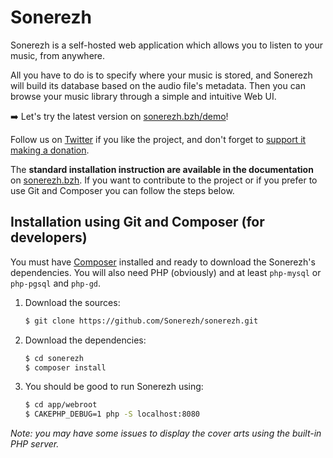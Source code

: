 # Sonerezh

Sonerezh is a self-hosted web application which allows you to listen to your
music, from anywhere.

All you have to do is to specify where your music is stored, and Sonerezh will
build its database based on the audio file's metadata. Then you can browse your
music library through a simple and intuitive Web UI.

:arrow_right: Let's try the latest version on [sonerezh.bzh/demo]!

Follow us on [Twitter] if you like the project, and don't forget to [support it
making a donation].

The **standard installation instruction are available in the documentation** on
[sonerezh.bzh]. If you want to contribute to the project or if you prefer to use
Git and Composer you can follow the steps below.

## Installation using Git and Composer (for developers)

You must have [Composer] installed and ready to download the Sonerezh's
dependencies. You will also need PHP (obviously) and at least ``php-mysql`` or
``php-pgsql`` and ``php-gd``.

1. Download the sources:

    ```sh
    $ git clone https://github.com/Sonerezh/sonerezh.git
    ```

2. Download the dependencies:

    ```sh
    $ cd sonerezh
    $ composer install
    ```

3. You should be good to run Sonerezh using:

    ```sh
    $ cd app/webroot
    $ CAKEPHP_DEBUG=1 php -S localhost:8080
    ```

_Note: you may have some issues to display the cover arts using the built-in PHP
server._

[sonerezh.bzh/demo]: https://www.sonerezh.bzh/demo/login
[Twitter]: https://twitter.com/snrzh
[support it making a donation]: https://www.sonerezh.bzh/donate
[sonerezh.bzh]: https://www.sonerezh.bzh
[Composer]: https://getcomposer.org/